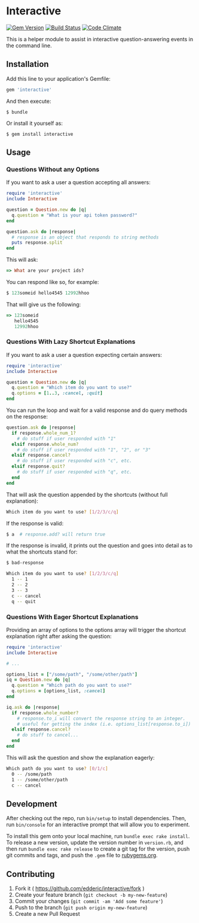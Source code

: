 # Interactive
[![Gem Version](https://badge.fury.io/rb/interactive.svg)](http://badge.fury.io/rb/interactive)
[![Build Status](https://travis-ci.org/Edderic/interactive.svg)](https://travis-ci.org/Edderic/interactive)
[![Code Climate](https://codeclimate.com/github/Edderic/interactive/badges/gpa.svg)](https://codeclimate.com/github/Edderic/interactive)

This is a helper module to assist in interactive question-answering events in the command line.

## Installation

Add this line to your application's Gemfile:

```ruby
gem 'interactive'
```

And then execute:

    $ bundle

Or install it yourself as:

    $ gem install interactive

## Usage

### Questions Without any Options
If you want to ask a user a question accepting all answers:

```ruby
require 'interactive'
include Interactive

question = Question.new do |q|
  q.question = "What is your api token password?"
end

question.ask do |response|
  # response is an object that responds to string methods
  puts response.split
end
```

This will ask:

```ruby
=> What are your project ids?
```

You can respond like so, for example:

```ruby
$ 123someid hello4545 12992hhoo
```

That will give us the following:

```ruby
=> 123someid
   hello4545
   12992hhoo
```

### Questions With Lazy Shortcut Explanations

If you want to ask a user a question expecting certain answers:


```ruby
require 'interactive'
include Interactive

question = Question.new do |q|
  q.question = "Which item do you want to use?"
  q.options = [1..3, :cancel, :quit]
end
```

You can run the loop and wait for a valid response and do query methods on the
response:

```ruby
question.ask do |response|
  if response.whole_num_1?
    # do stuff if user responded with "1"
  elsif response.whole_num?
    # do stuff if user responded with "1", "2", or "3"
  elsif response.cancel?
    # do stuff if user responded with "c", etc.
  elsif response.quit?
    # do stuff if user responded with "q", etc.
  end
end
```

That will ask the question appended by the shortcuts (without full explanation):

```sh
Which item do you want to use? [1/2/3/c/q]
```

If the response is valid:

```sh
$ a  # response.add? will return true
```

If the response is invalid, it prints out the question and goes into detail as
to what the shortcuts stand for:

```sh
$ bad-response

Which item do you want to use? [1/2/3/c/q]
  1 -- 1
  2 -- 2
  3 -- 3
  c -- cancel
  q -- quit
```

### Questions With Eager Shortcut Explanations

Providing an array of options to the options array will trigger the shortcut
explanation right after asking the question:

```ruby
require 'interactive'
include Interactive

# ...

options_list = ["/some/path", "/some/other/path"]
iq = Question.new do |q|
  q.question = "Which path do you want to use?"
  q.options = [options_list, :cancel]
end

iq.ask do |response|
  if response.whole_number?
    # response.to_i will convert the response string to an integer.
    # useful for getting the index (i.e. options_list[response.to_i])
  elsif response.cancel?
    # do stuff to cancel...
  end
end
```

This will ask the question and show the explanation eagerly:

```sh
Which path do you want to use? [0/1/c]
  0 -- /some/path
  1 -- /some/other/path
  c -- cancel
```

## Development

After checking out the repo, run `bin/setup` to install dependencies. Then, run `bin/console` for an interactive prompt that will allow you to experiment.

To install this gem onto your local machine, run `bundle exec rake install`. To release a new version, update the version number in `version.rb`, and then run `bundle exec rake release` to create a git tag for the version, push git commits and tags, and push the `.gem` file to [rubygems.org](https://rubygems.org).

## Contributing

1. Fork it ( https://github.com/edderic/interactive/fork )
2. Create your feature branch (`git checkout -b my-new-feature`)
3. Commit your changes (`git commit -am 'Add some feature'`)
4. Push to the branch (`git push origin my-new-feature`)
5. Create a new Pull Request
